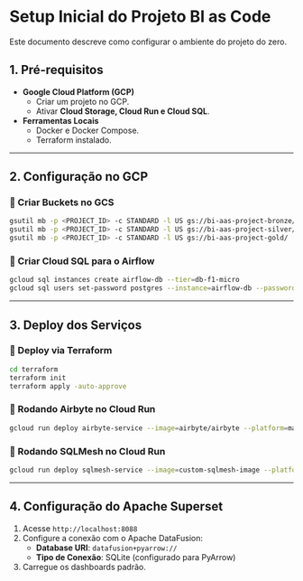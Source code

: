 # **Setup Inicial do Projeto BI as Code**
Este documento descreve como configurar o ambiente do projeto do zero.

## **1. Pré-requisitos**
- **Google Cloud Platform (GCP)**
  - Criar um projeto no GCP.
  - Ativar **Cloud Storage, Cloud Run e Cloud SQL**.
- **Ferramentas Locais**
  - Docker e Docker Compose.
  - Terraform instalado.

---

## **2. Configuração no GCP**
### 🔹 Criar Buckets no GCS
```bash
gsutil mb -p <PROJECT_ID> -c STANDARD -l US gs://bi-aas-project-bronze/
gsutil mb -p <PROJECT_ID> -c STANDARD -l US gs://bi-aas-project-silver/
gsutil mb -p <PROJECT_ID> -c STANDARD -l US gs://bi-aas-project-gold/
```

### 🔹 Criar Cloud SQL para o Airflow
```bash
gcloud sql instances create airflow-db --tier=db-f1-micro
gcloud sql users set-password postgres --instance=airflow-db --password=<PASSWORD>
```

---

## **3. Deploy dos Serviços**
### 🔹 Deploy via Terraform
```bash
cd terraform
terraform init
terraform apply -auto-approve
```

### 🔹 Rodando Airbyte no Cloud Run
```bash
gcloud run deploy airbyte-service --image=airbyte/airbyte --platform=managed --region=us-central1
```

### 🔹 Rodando SQLMesh no Cloud Run
```bash
gcloud run deploy sqlmesh-service --image=custom-sqlmesh-image --platform=managed --region=us-central1
```

---

## **4. Configuração do Apache Superset**
1. Acesse `http://localhost:8088`
2. Configure a conexão com o Apache DataFusion:
   - **Database URI**: `datafusion+pyarrow://`
   - **Tipo de Conexão**: SQLite (configurado para PyArrow)
3. Carregue os dashboards padrão.
